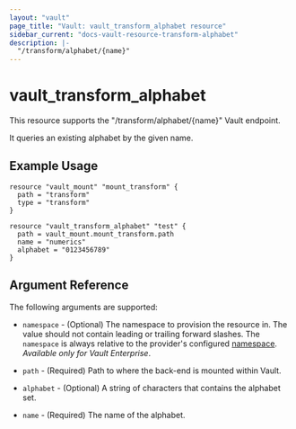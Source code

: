 ```yaml
---
layout: "vault"
page_title: "Vault: vault_transform_alphabet resource"
sidebar_current: "docs-vault-resource-transform-alphabet"
description: |-
  "/transform/alphabet/{name}"
---
```


# vault\_transform\_alphabet

This resource supports the "/transform/alphabet/{name}" Vault endpoint.

It queries an existing alphabet by the given name.

## Example Usage

```hcl
resource "vault_mount" "mount_transform" {
  path = "transform"
  type = "transform"
}

resource "vault_transform_alphabet" "test" {
  path = vault_mount.mount_transform.path
  name = "numerics"
  alphabet = "0123456789"
}
```

## Argument Reference

The following arguments are supported:

* `namespace` - (Optional) The namespace to provision the resource in.
  The value should not contain leading or trailing forward slashes.
  The `namespace` is always relative to the provider's configured [namespace](/docs/providers/vault/index.html#namespace).
   *Available only for Vault Enterprise*.

* `path` - (Required) Path to where the back-end is mounted within Vault.
* `alphabet` - (Optional) A string of characters that contains the alphabet set.
* `name` - (Required) The name of the alphabet.
